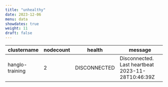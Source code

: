```yaml
---
title: "unhealthy"
date: 2023-12-06
menu: data
showdates: true
weight: 11
draft: false
---
```

<!--more-->
| clustername     | nodecount | health       | message                                           |
| --------------- | --------- | ------------ | ------------------------------------------------- |
| hanglo-training |         2 | DISCONNECTED | Disconnected. Last heartbeat 2023-11-28T10:46:39Z |
